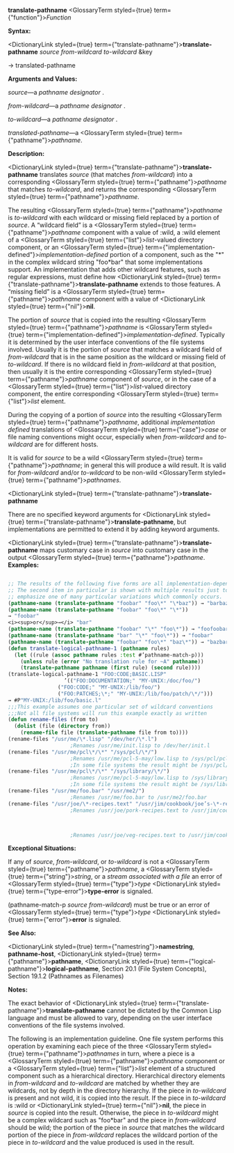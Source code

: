 **translate-pathname** <GlossaryTerm styled={true} term={"function"}><i>Function</i></GlossaryTerm> 



**Syntax:** 



<DictionaryLink styled={true} term={"translate-pathname"}><b>translate-pathname</b></DictionaryLink> *source from-wildcard to-wildcard* &amp;key 



→ translated-pathname 



**Arguments and Values:** 



*source*—a *pathname designator* . 



*from-wildcard*—a *pathname designator* . 



*to-wildcard*—a *pathname designator* . 



*translated-pathname*—a <GlossaryTerm styled={true} term={"pathname"}><i>pathname</i></GlossaryTerm>. 



**Description:** 



<DictionaryLink styled={true} term={"translate-pathname"}><b>translate-pathname</b></DictionaryLink> translates *source* (that matches *from-wildcard*) into a corresponding <GlossaryTerm styled={true} term={"pathname"}><i>pathname</i></GlossaryTerm> that matches *to-wildcard*, and returns the corresponding <GlossaryTerm styled={true} term={"pathname"}><i>pathname</i></GlossaryTerm>. 



The resulting <GlossaryTerm styled={true} term={"pathname"}><i>pathname</i></GlossaryTerm> is *to-wildcard* with each wildcard or missing field replaced by a portion of *source*. A “wildcard field” is a <GlossaryTerm styled={true} term={"pathname"}><i>pathname</i></GlossaryTerm> component with a value of :wild, a :wild element of a <GlossaryTerm styled={true} term={"list"}><i>list</i></GlossaryTerm>-valued directory component, or an <GlossaryTerm styled={true} term={"implementation-defined"}><i>implementation-defined</i></GlossaryTerm> portion of a component, such as the "\*" in the complex wildcard string "foo\*bar" that some implementations support. An implementation that adds other wildcard features, such as regular expressions, must define how <DictionaryLink styled={true} term={"translate-pathname"}><b>translate-pathname</b></DictionaryLink> extends to those features. A “missing field” is a <GlossaryTerm styled={true} term={"pathname"}><i>pathname</i></GlossaryTerm> component with a value of <DictionaryLink styled={true} term={"nil"}><b>nil</b></DictionaryLink>. 



The portion of *source* that is copied into the resulting <GlossaryTerm styled={true} term={"pathname"}><i>pathname</i></GlossaryTerm> is <GlossaryTerm styled={true} term={"implementation-defined"}><i>implementation-defined</i></GlossaryTerm>. Typically it is determined by the user interface conventions of the file systems involved. Usually it is the portion of *source* that matches a wildcard field of *from-wildcard* that is in the same position as the wildcard or missing field of *to-wildcard*. If there is no wildcard field in *from-wildcard* at that position, then usually it is the entire corresponding <GlossaryTerm styled={true} term={"pathname"}><i>pathname</i></GlossaryTerm> component of *source*, or in the case of a <GlossaryTerm styled={true} term={"list"}><i>list</i></GlossaryTerm>-valued directory component, the entire corresponding <GlossaryTerm styled={true} term={"list"}><i>list</i></GlossaryTerm> element. 



During the copying of a portion of *source* into the resulting <GlossaryTerm styled={true} term={"pathname"}><i>pathname</i></GlossaryTerm>, additional *implementation defined* translations of <GlossaryTerm styled={true} term={"case"}><i>case</i></GlossaryTerm> or file naming conventions might occur, especially when *from-wildcard* and *to-wildcard* are for different hosts. 



It is valid for *source* to be a wild <GlossaryTerm styled={true} term={"pathname"}><i>pathname</i></GlossaryTerm>; in general this will produce a wild result. It is valid for *from-wildcard* and/or *to-wildcard* to be non-wild <GlossaryTerm styled={true} term={"pathname"}><i>pathnames</i></GlossaryTerm>. 







 



 



<DictionaryLink styled={true} term={"translate-pathname"}><b>translate-pathname</b></DictionaryLink> 



There are no specified keyword arguments for <DictionaryLink styled={true} term={"translate-pathname"}><b>translate-pathname</b></DictionaryLink>, but implementations are permitted to extend it by adding keyword arguments. 



<DictionaryLink styled={true} term={"translate-pathname"}><b>translate-pathname</b></DictionaryLink> maps customary case in *source* into customary case in the output <GlossaryTerm styled={true} term={"pathname"}><i>pathname</i></GlossaryTerm>. **Examples:**
```lisp

;; The results of the following five forms are all implementation-dependent. 
;; The second item in particular is shown with multiple results just to 
;; emphasize one of many particular variations which commonly occurs. 
(pathname-name (translate-pathname "foobar" "foo\*" "\*baz")) → "barbaz" 
(pathname-name (translate-pathname "foobar" "foo\*" "\*")) 
→ "foobar" 
<i><sup>or</sup>→</i> "bar" 
(pathname-name (translate-pathname "foobar" "\*" "foo\*")) → "foofoobar" 
(pathname-name (translate-pathname "bar" "\*" "foo\*")) → "foobar" 
(pathname-name (translate-pathname "foobar" "foo\*" "baz\*")) → "bazbar" 
(defun translate-logical-pathname-1 (pathname rules) 
  (let ((rule (assoc pathname rules :test #’pathname-match-p))) 
    (unless rule (error "No translation rule for ~A" pathname)) 
    (translate-pathname pathname (first rule) (second rule)))) 
(translate-logical-pathname-1 "FOO:CODE;BASIC.LISP" 
			      ’(("FOO:DOCUMENTATION;" "MY-UNIX:/doc/foo/") 
				("FOO:CODE;" "MY-UNIX:/lib/foo/") 
				("FOO:PATCHES;\*;" "MY-UNIX:/lib/foo/patch/\*/"))) 
→ #P"MY-UNIX:/lib/foo/basic.l" 
;;;This example assumes one particular set of wildcard conventions 
;;;Not all file systems will run this example exactly as written 
(defun rename-files (from to) 
  (dolist (file (directory from)) 
    (rename-file file (translate-pathname file from to)))) 
(rename-files "/usr/me/\*.lisp" "/dev/her/\*.l") 
					;Renames /usr/me/init.lisp to /dev/her/init.l 
(rename-files "/usr/me/pcl\*/\*" "/sys/pcl/\*/") 
					;Renames /usr/me/pcl-5-may/low.lisp to /sys/pcl/pcl-5-may/low.lisp 
					;In some file systems the result might be /sys/pcl/5-may/low.lisp 
(rename-files "/usr/me/pcl\*/\*" "/sys/library/\*/") 
					;Renames /usr/me/pcl-5-may/low.lisp to /sys/library/pcl-5-may/low.lisp 
					;In some file systems the result might be /sys/library/5-may/low.lisp 
(rename-files "/usr/me/foo.bar" "/usr/me2/") 
					;Renames /usr/me/foo.bar to /usr/me2/foo.bar 
(rename-files "/usr/joe/\*-recipes.text" "/usr/jim/cookbook/joe’s-\*-rec.text") ;Renames /usr/joe/lamb-recipes.text to /usr/jim/cookbook/joe’s-lamb-rec.text 
					;Renames /usr/joe/pork-recipes.text to /usr/jim/cookbook/joe’s-pork-rec.text 



					;Renames /usr/joe/veg-recipes.text to /usr/jim/cookbook/joe’s-veg-rec.text 

```
**Exceptional Situations:** 



If any of *source*, *from-wildcard*, or *to-wildcard* is not a <GlossaryTerm styled={true} term={"pathname"}><i>pathname</i></GlossaryTerm>, a <GlossaryTerm styled={true} term={"string"}><i>string</i></GlossaryTerm>, or a *stream associated with a file* an error of <GlossaryTerm styled={true} term={"type"}><i>type</i></GlossaryTerm> <DictionaryLink styled={true} term={"type-error"}><b>type-error</b></DictionaryLink> is signaled. 



(pathname-match-p *source from-wildcard*) must be true or an error of <GlossaryTerm styled={true} term={"type"}><i>type</i></GlossaryTerm> <DictionaryLink styled={true} term={"error"}><b>error</b></DictionaryLink> is signaled. 



**See Also:** 



<DictionaryLink styled={true} term={"namestring"}><b>namestring</b></DictionaryLink>, **pathname-host**, <DictionaryLink styled={true} term={"pathname"}><b>pathname</b></DictionaryLink>, <DictionaryLink styled={true} term={"logical-pathname"}><b>logical-pathname</b></DictionaryLink>, Section 20.1 (File System Concepts), Section 19.1.2 (Pathnames as Filenames) 



**Notes:** 



The exact behavior of <DictionaryLink styled={true} term={"translate-pathname"}><b>translate-pathname</b></DictionaryLink> cannot be dictated by the Common Lisp language and must be allowed to vary, depending on the user interface conventions of the file systems involved. 



The following is an implementation guideline. One file system performs this operation by examining each piece of the three <GlossaryTerm styled={true} term={"pathname"}><i>pathnames</i></GlossaryTerm> in turn, where a piece is a <GlossaryTerm styled={true} term={"pathname"}><i>pathname</i></GlossaryTerm> component or a <GlossaryTerm styled={true} term={"list"}><i>list</i></GlossaryTerm> element of a structured component such as a hierarchical directory. Hierarchical directory elements in *from-wildcard* and *to-wildcard* are matched by whether they are wildcards, not by depth in the directory hierarchy. If the piece in *to-wildcard* is present and not wild, it is copied into the result. If the piece in *to-wildcard* is :wild or <DictionaryLink styled={true} term={"nil"}><b>nil</b></DictionaryLink>, the piece in *source* is copied into the result. Otherwise, the piece in *to-wildcard* might be a complex wildcard such as "foo\*bar" and the piece in *from-wildcard* should be wild; the portion of the piece in *source* that matches the wildcard portion of the piece in *from-wildcard* replaces the wildcard portion of the piece in *to-wildcard* and the value produced is used in the result. 



